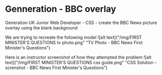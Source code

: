 # Genneration - BBC overlay
 Generation UK Junior Web Developer - CSS - create the BBC News picture overlay using the blank background
 
 We are trying to recreate the following model
 ![alt text]("/img/FIRST MINISTER'S QUESTIONS tv photo.png" "TV Photo - BBC News First Minister's Questions")
 
  
Here is an instructor screenshot of how they attempted the problem
![alt text]("/img/FIRST MINISTER'S QUESTIONS css guide.png" "CSS Solution - screnshot - BBC News First Minister's Questions")
 
